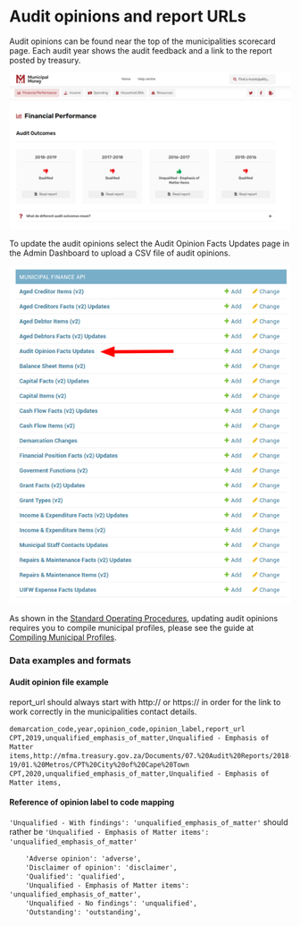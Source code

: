# Audit opinions and report URLs

Audit opinions can be found near the top of the municipalities scorecard page. Each audit year shows the audit feedback and a link to the report posted by treasury.

![](<../.gitbook/assets/image (14).png>)

To update the audit opinions select the Audit Opinion Facts Updates page in the Admin Dashboard to upload a CSV file of audit opinions.

![](<../.gitbook/assets/image (19).png>)

As shown in the [Standard Operating Procedures](standard-operating-procedure.md), updating audit opinions requires you to compile municipal profiles, please see the guide at [Compiling Municipal Profiles](administrators-guide.md#compiling-municipal-profiles).

### Data examples and formats

#### Audit opinion file example

report\_url should always start with http:// or https:// in order for the link to work correctly in the municipalities contact details.

```
demarcation_code,year,opinion_code,opinion_label,report_url
CPT,2019,unqualified_emphasis_of_matter,Unqualified - Emphasis of Matter items,http://mfma.treasury.gov.za/Documents/07.%20Audit%20Reports/2018-19/01.%20Metros/CPT%20City%20of%20Cape%20Town
CPT,2020,unqualified_emphasis_of_matter,Unqualified - Emphasis of Matter items,
```

#### Reference of opinion label to code mapping

`'Unqualified - With findings': 'unqualified_emphasis_of_matter'` should rather be `'Unqualified - Emphasis of Matter items': 'unqualified_emphasis_of_matter'`

```
    'Adverse opinion': 'adverse',
    'Disclaimer of opinion': 'disclaimer',
    'Qualified': 'qualified',
    'Unqualified - Emphasis of Matter items': 'unqualified_emphasis_of_matter',
    'Unqualified - No findings': 'unqualified',
    'Outstanding': 'outstanding',
```
